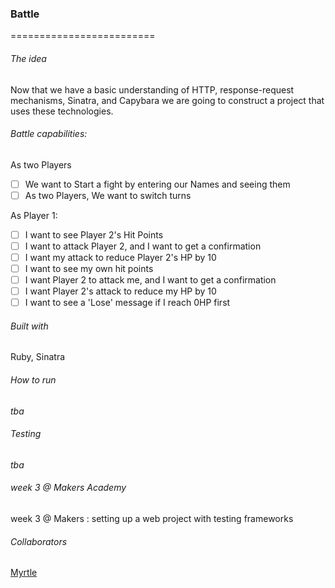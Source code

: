 ### Battle
=========================
 
###### The idea
Now that we have a basic understanding of HTTP, response-request mechanisms, Sinatra, and Capybara we are going to construct a project that uses these technologies.

###### Battle capabilities:

As two Players
- [ ] We want to Start a fight by entering our Names and seeing them
- [ ] As two Players, We want to switch turns

As Player 1:
- [ ] I want to see Player 2's Hit Points
- [ ] I want to attack Player 2, and I want to get a confirmation
- [ ] I want my attack to reduce Player 2's HP by 10
- [ ] I want to see my own hit points
- [ ] I want Player 2 to attack me, and I want to get a confirmation
- [ ] I want Player 2's attack to reduce my HP by 10
- [ ] I want to see a 'Lose' message if I reach 0HP first

###### Built with

Ruby, Sinatra 

###### How to run
_tba_

###### Testing
_tba_

###### week 3 @ Makers Academy
week 3 @ Makers : setting up a web project with testing frameworks

###### Collaborators
[Myrtle](https://github.com/Mrtly) 

